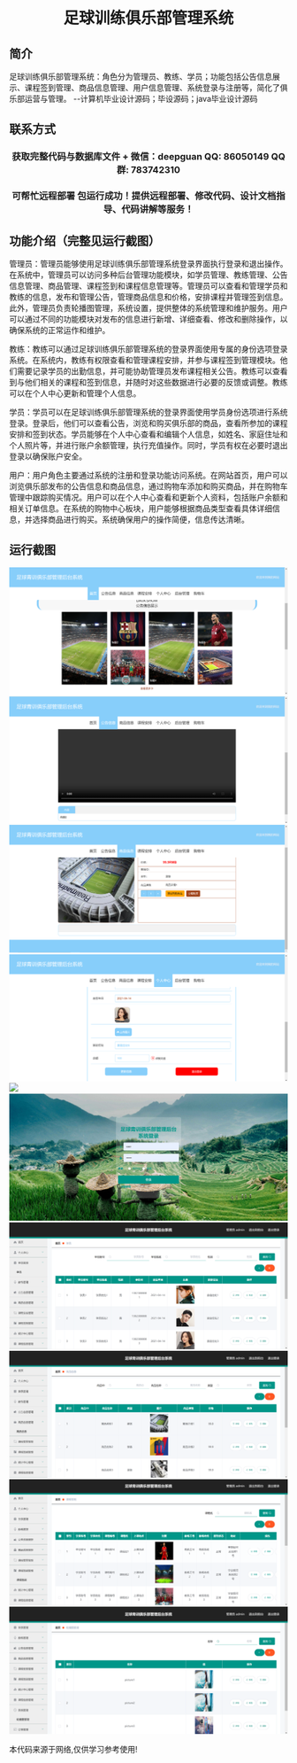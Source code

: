 <p><h1 align="center">足球训练俱乐部管理系统</h1></p>

## 简介
足球训练俱乐部管理系统：角色分为管理员、教练、学员；功能包括公告信息展示、课程签到管理、商品信息管理、用户信息管理、系统登录与注册等，简化了俱乐部运营与管理。    --计算机毕业设计源码；毕设源码；java毕业设计源码


## 联系方式
<p><h3 align="center">获取完整代码与数据库文件 + 微信：deepguan QQ: 86050149 QQ群: 783742310</h3></p>
<p><h3 align="center">可帮忙远程部署 包运行成功！提供远程部署、修改代码、设计文档指导、代码讲解等服务！</h3></p>

## 功能介绍（完整见运行截图）
管理员：管理员能够使用足球训练俱乐部管理系统登录界面执行登录和退出操作。在系统中，管理员可以访问多种后台管理功能模块，如学员管理、教练管理、公告信息管理、商品管理、课程签到和课程信息管理等。管理员可以查看和管理学员和教练的信息，发布和管理公告，管理商品信息和价格，安排课程并管理签到信息。此外，管理员负责轮播图管理，系统设置，提供整体的系统管理和维护服务。用户可以通过不同的功能模块对发布的信息进行新增、详细查看、修改和删除操作，以确保系统的正常运作和维护。

教练：教练可以通过足球训练俱乐部管理系统的登录界面使用专属的身份选项登录系统。在系统内，教练有权限查看和管理课程安排，并参与课程签到管理模块。他们需要记录学员的出勤信息，并可能协助管理员发布课程相关公告。教练可以查看到与他们相关的课程和签到信息，并随时对这些数据进行必要的反馈或调整。教练可以在个人中心更新和管理个人信息。

学员：学员可以在足球训练俱乐部管理系统的登录界面使用学员身份选项进行系统登录。登录后，他们可以查看公告，浏览和购买俱乐部的商品，查看所参加的课程安排和签到状态。学员能够在个人中心查看和编辑个人信息，如姓名、家庭住址和个人照片等，并进行账户余额管理，执行充值操作。同时，学员有权在必要时退出登录以确保账户安全。

用户：用户角色主要通过系统的注册和登录功能访问系统。在网站首页，用户可以浏览俱乐部发布的公告信息和商品信息，通过购物车添加和购买商品，并在购物车管理中跟踪购买情况。用户可以在个人中心查看和更新个人资料，包括账户余额和相关订单信息。在系统的购物中心板块，用户能够根据商品类型查看具体详细信息，并选择商品进行购买。系统确保用户的操作简便，信息传达清晰。


## 运行截图
![](imgs/588112-20231218214349319-412436435.png)
![](imgs/588112-20231218214354141-908975839.png)
![](imgs/588112-20231218214357974-1397137098.png)
![](imgs/588112-20231218214401923-1579937627.png)
![](imgs/588112-20231218214405502-830417924.png)
![](imgs/588112-20231218214413875-1712174770.png)
![](imgs/588112-20231218214423821-244190411.png)
![](imgs/588112-20231218214427262-1140874884.png)
![](imgs/588112-20231218214430715-1747161948.png)
![](imgs/588112-20231218214435194-2076038329.png)

<p>本代码来源于网络,仅供学习参考使用!</p>

